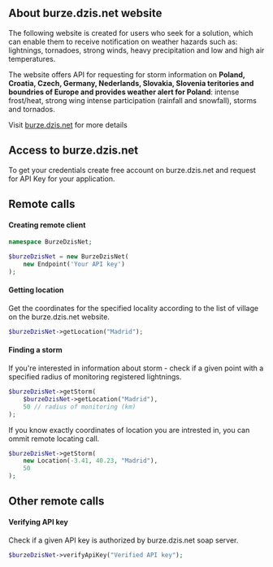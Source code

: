 ## About burze.dzis.net website

The following website is created for users who seek for a solution, which can enable them to receive notification on weather hazards such as: lightnings, tornadoes, strong winds, heavy precipitation and low and high air temperatures.

The website offers API for requesting for storm information on __Poland, Croatia, Czech, Germany, Nederlands, Slovakia, Slovenia teritories and boundries of Europe and provides weather alert for Poland__: intense frost/heat, strong wing intense participation (rainfall and snowfall), storms and tornados.

Visit [burze.dzis.net](http://www.burze.dzis.net) for more details


## Access to burze.dzis.net

To get your credentials create free account on burze.dzis.net and request for API Key for your application.


## Remote calls

#### Creating remote client

```php
namespace BurzeDzisNet;

$burzeDzisNet = new BurzeDzisNet(
    new Endpoint('Your API key')
);
```

#### Getting location

Get the coordinates for the specified locality according to the list of village on the burze.dzis.net website.

```php
$burzeDzisNet->getLocation("Madrid");
```

#### Finding a storm

If you're interested in information about storm - check if a given point with a specified radius of monitoring registered lightnings.

```php
$burzeDzisNet->getStorm(
    $burzeDzisNet->getLocation("Madrid"),
    50 // radius of monitoring (km)
);
```

If you know exactly coordinates of location you are intrested in, you can ommit remote locating call.

```php
$burzeDzisNet->getStorm(
    new Location(-3.41, 40.23, "Madrid"),
    50
);
```

## Other remote calls

#### Verifying API key

Check if a given API key is authorized by burze.dzis.net soap server.

```php
$burzeDzisNet->verifyApiKey("Verified API key");
```

